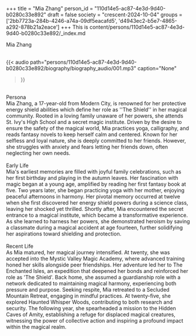 +++
title = "Mia Zhang"
person_id = "110d14e5-ac87-4e3d-9d40-b0280c33e892"
draft = false
society = "crescent-2024-10-04"
groups = ['2bb7723a-284b-4246-a74a-09df5eacafd5', 'd4943ec2-b5e7-4865-a292-878b21a2eace']
+++
This is content/persons/110d14e5-ac87-4e3d-9d40-b0280c33e892/_index.md

<script>
(function() {
    const personId = "110d14e5-ac87-4e3d-9d40-b0280c33e892";
    const societyId = "crescent-2024-10-04";

    // Set the selected person and society in localStorage
    localStorage.setItem('selectedPerson', personId);
    localStorage.setItem('selectedSociety', societyId);

    // Automatically set the dropdowns based on this person's data
    const societySelect = document.getElementById('society-select');
    const personSelect = document.getElementById('person-select');

    if (societySelect) {
    societySelect.value = societyId;
    }
    if (personSelect) {
    personSelect.value = personId;
    }
})();
</script><div class="h1_1_right">Mia Zhang</div><br>
{{< audio
    path="persons/110d14e5-ac87-4e3d-9d40-b0280c33e892/biography/biography_audio/001.mp3" 
    caption="None"
>}}
<br>
<div class="h2">Persona</div><div class="plain">Mia Zhang, a 17-year-old from Modern City, is renowned for her protective energy shield abilities which define her role as ''The Shield'' in her magical community. Rooted in a loving family unaware of her powers, she attends St. Ivy's High School and a secret magic institute. Driven by the desire to ensure the safety of the magical world, Mia practices yoga, calligraphy, and reads fantasy novels to keep herself calm and centered. Known for her selfless and loyal nature, she is deeply committed to her friends. However, she struggles with anxiety and fears letting her friends down, often neglecting her own needs. </div><br>
<div class="h2">Early Life</div><div class="plain">Mia's earliest memories are filled with joyful family celebrations, such as her first birthday and playing in the autumn leaves. Her fascination with magic began at a young age, amplified by reading her first fantasy book at five. Two years later, she began practicing yoga with her mother, enjoying peaceful afternoons in harmony. Her pivotal memory occurred at twelve when she first discovered her energy shield powers during a science class, leaving her shocked yet thrilled. Shortly after, Mia encountered the secret entrance to a magical institute, which became a transformative experience. As she learned to harness her powers, she demonstrated heroism by saving a classmate during a magical accident at age fourteen, further solidifying her aspirations toward shielding and protection.
</div><br>
<div class="h2">Recent Life</div><div class="plain">As Mia matured, her magical journey intensified. At twenty, she was accepted into the Mystic Valley Magic Academy, where advanced training honed her skills alongside peer friendships. Her adventure led her to The Enchanted Isles, an expedition that deepened her bonds and reinforced her role as 'The Shield'. Back home, she assumed a guardianship role with a network dedicated to maintaining magical harmony, experiencing both pressure and purpose. Seeking respite, Mia retreated to a Secluded Mountain Retreat, engaging in mindful practices. At twenty-five, she explored Haunted Whisper Woods, contributing to both research and security. The following year, she spearheaded a mission to the Hidden Caves of Amity, establishing a refuge for displaced magical creatures, witnessing the power of collective action and inspiring a profound impact within the magical realm. 
</div><br>

